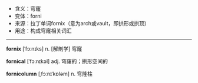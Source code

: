 - <span class="definition">含义：穹窿</span>
- <span class="definition">变体：forni</span>
- <span class="definition">来源：拉丁单词fornix（意为arch或vault，即拱形或拱顶）</span>
- <span class="definition">用途：构成穹窿相关词汇</span>

---

<span class="vocabulary">**fornix**</span> [ˈfɔːnɪks] n. [解剖学] 穹窿

<span class="vocabulary">**fornical**</span> [ˈfɔ:nɪkəl] adj. 穹窿的；拱形空间的

<span class="vocabulary">**fornicolumn**</span> [ˌfɔːnɪˈkɒləm] n. 穹隆柱


